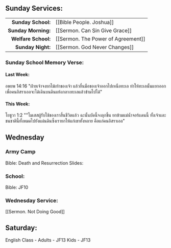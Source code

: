 ## Sunday Services:
| | |
| --:|:-- |
| **Sunday School:**  |	[[Bible People. Joshua]]
| **Sunday Morning:** |  [[Sermon. Can Sin Give Grace]]
| **Welfare School:** |  [[Sermon. The Power of Agreement]]
| **Sunday Night:**   |  [[Sermon. God Never Changes]]
### Sunday School Memory Verse:
#### Last Week: 
อพยพ 14:16 "ฝ่ายเจ้าจงยกไม้เท้าของเจ้า แล้วยื่นมือของเจ้าออกไปเหนือทะเล ทำให้ทะเลนั้นแยกออก เพื่อคนอิสราเอลจะได้เดินบนดินแห้งกลางทะเลแล้วข้ามไปได้"
#### This Week:
โยชูวา 1:2 ""โมเสสผู้รับใช้ของเราสิ้นชีวิตแล้ว ฉะนั้นบัดนี้จงลุกขึ้น ยกข้ามแม่น้ำจอร์แดนนี้ ทั้งเจ้าและชนชาตินี้ทั้งหมดไปยังแผ่นดินซึ่งเรายกให้แก่เขาทั้งหลาย คือแก่คนอิสราเอล"
## Wednesday 
### Army Camp
Bible: Death and Resurrection
Slides: 
### School:
Bible: JF10
### Wednesday Service:
[[Sermon. Not Doing Good]]
## Saturday:
English Class - Adults - JF13
                Kids - JF13